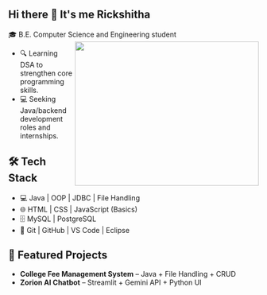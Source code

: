 ## Hi there 👋 It's me Rickshitha

🎓 B.E. Computer Science and Engineering student
<img align="right" width="370" height="290" src="https://i.pinimg.com/originals/47/f0/34/47f0342cec72b800463bf003eac1257e.gif">  
   - 🔍 Learning DSA to strengthen core programming skills.
   - 💻 Seeking Java/backend development roles and internships.
## 🛠️ Tech Stack
  - 💻 Java | OOP | JDBC | File Handling
  - 🌐 HTML | CSS | JavaScript (Basics)
  - 🗄️ MySQL | PostgreSQL
  - 🧪 Git | GitHub | VS Code | Eclipse
## 📂 Featured Projects
- **College Fee Management System** – Java + File Handling + CRUD  
- **Zorion AI Chatbot** – Streamlit + Gemini API + Python UI



 
